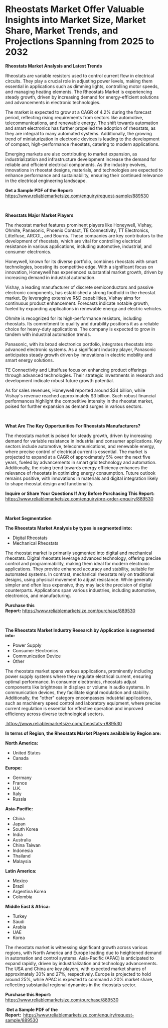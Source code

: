 <p><h1>Rheostats Market Offer Valuable Insights into Market Size, Market Share, Market Trends, and Projections Spanning from 2025 to 2032</h1></p><p><strong>Rheostats Market Analysis and Latest Trends</strong></p>
<p><p>Rheostats are variable resistors used to control current flow in electrical circuits. They play a crucial role in adjusting power levels, making them essential in applications such as dimming lights, controlling motor speeds, and managing heating elements. The Rheostats Market is experiencing steady growth, driven by increasing demand for energy-efficient solutions and advancements in electronic technologies.</p><p>The market is expected to grow at a CAGR of 4.2% during the forecast period, reflecting rising requirements from sectors like automotive, telecommunications, and renewable energy. The shift towards automation and smart electronics has further propelled the adoption of rheostats, as they are integral to many automated systems. Additionally, the growing trend of miniaturization in electronic devices is leading to the development of compact, high-performance rheostats, catering to modern applications.</p><p>Emerging markets are also contributing to market expansion, as industrialization and infrastructure development increase the demand for reliable and efficient electrical components. As the industry evolves, innovations in rheostat designs, materials, and technologies are expected to enhance performance and sustainability, ensuring their continued relevance in the electrical engineering landscape.</p></p>
<p><strong>Get a Sample PDF of the Report:&nbsp;</strong> <a href="https://www.reliablemarketsize.com/enquiry/request-sample/889530?utm_campaign=3219&utm_medium=2&utm_source=Github&utm_content=ia&utm_term=15042025&utm_id=rheostats">https://www.reliablemarketsize.com/enquiry/request-sample/889530</a></p>
<p>&nbsp;</p>
<p><strong>Rheostats Major Market Players</strong></p>
<p><p>The rheostat market features prominent players like Honeywell, Vishay, Ohmite, Panasonic, Phoenix Contact, TE Connectivity, TT Electronics, Littelfuse, ARCOL, and Bourns. These companies are key contributors to the development of rheostats, which are vital for controlling electrical resistance in various applications, including automotive, industrial, and consumer electronics.</p><p>Honeywell, known for its diverse portfolio, combines rheostats with smart technologies, boosting its competitive edge. With a significant focus on innovation, Honeywell has experienced substantial market growth, driven by increasing demand in industrial automation.</p><p>Vishay, a leading manufacturer of discrete semiconductors and passive electronic components, has established a strong foothold in the rheostat market. By leveraging extensive R&D capabilities, Vishay aims for continuous product enhancement. Forecasts indicate notable growth, fueled by expanding applications in renewable energy and electric vehicles.</p><p>Ohmite is recognized for its high-performance resistors, including rheostats. Its commitment to quality and durability positions it as a reliable choice for heavy-duty applications. The company is expected to grow in tandem with industrial automation trends.</p><p>Panasonic, with its broad electronics portfolio, integrates rheostats into advanced electronic systems. As a significant industry player, Panasonic anticipates steady growth driven by innovations in electric mobility and smart energy solutions.</p><p>TE Connectivity and Littelfuse focus on enhancing product offerings through advanced technologies. Their strategic investments in research and development indicate robust future growth potential.</p><p>As for sales revenues, Honeywell reported around $34 billion, while Vishay's revenue reached approximately $3 billion. Such robust financial performances highlight the competitive intensity in the rheostat market, poised for further expansion as demand surges in various sectors.</p></p>
<p>&nbsp;</p>
<p><strong>What Are The Key Opportunities For Rheostats Manufacturers?</strong></p>
<p><p>The rheostats market is poised for steady growth, driven by increasing demand for variable resistance in industrial and consumer applications. Key sectors include automotive, telecommunications, and renewable energy, where precise control of electrical current is essential. The market is projected to expand at a CAGR of approximately 5% over the next five years, fueled by advancements in smart grid technology and automation. Additionally, the rising trend towards energy efficiency enhances the relevance of rheostats in optimizing energy consumption. Future outlook remains positive, with innovations in materials and digital integration likely to shape rheostat design and functionality.</p></p>
<p><strong>Inquire or Share Your Questions If Any Before Purchasing This Report:</strong> <a href="https://www.reliablemarketsize.com/enquiry/pre-order-enquiry/889530?utm_campaign=3219&utm_medium=2&utm_source=Github&utm_content=ia&utm_term=15042025&utm_id=rheostats">https://www.reliablemarketsize.com/enquiry/pre-order-enquiry/889530</a></p>
<p>&nbsp;</p>
<p><strong>Market Segmentation</strong></p>
<p><strong>The Rheostats Market Analysis by types is segmented into:</strong></p>
<p><ul><li>Digital Rheostats</li><li>Mechanical Rheostats</li></ul></p>
<p><p>The rheostat market is primarily segmented into digital and mechanical rheostats. Digital rheostats leverage advanced technology, offering precise control and programmability, making them ideal for modern electronic applications. They provide enhanced accuracy and stability, suitable for automated systems. In contrast, mechanical rheostats rely on traditional designs, using physical movement to adjust resistance. While generally simpler and often less expensive, they may lack the precision of digital counterparts. Applications span various industries, including automotive, electronics, and manufacturing.</p></p>
<p><strong>Purchase this Report:&nbsp;</strong><a href="https://www.reliablemarketsize.com/purchase/889530?utm_campaign=3219&utm_medium=2&utm_source=Github&utm_content=ia&utm_term=15042025&utm_id=rheostats">https://www.reliablemarketsize.com/purchase/889530</a></p>
<p>&nbsp;</p>
<p><strong>The Rheostats Market Industry Research by Application is segmented into:</strong></p>
<p><ul><li>Power Supply</li><li>Consumer Electronics</li><li>Communication Device</li><li>Other</li></ul></p>
<p><p>The rheostats market spans various applications, prominently including power supply systems where they regulate electrical current, ensuring optimal performance. In consumer electronics, rheostats adjust components like brightness in displays or volume in audio systems. In communication devices, they facilitate signal modulation and stability. Additionally, the "other" category encompasses industrial applications, such as machinery speed control and laboratory equipment, where precise current regulation is essential for effective operation and improved efficiency across diverse technological sectors.</p></p>
<p><a href="https://www.reliablemarketsize.com/rheostats-r889530?utm_campaign=3219&utm_medium=2&utm_source=Github&utm_content=ia&utm_term=15042025&utm_id=rheostats">&nbsp;https://www.reliablemarketsize.com/rheostats-r889530</a></p>
<p><strong>In terms of Region, the Rheostats Market Players available by Region are:</strong></p>
<p>
    <p> <strong> North America: </strong>
        <ul>
            <li>United States</li>
            <li>Canada</li>
        </ul>
        </p> 
    <p> <strong> Europe: </strong>
        <ul>
            <li>Germany</li>
            <li>France</li>
            <li>U.K.</li>
            <li>Italy</li>
            <li>Russia</li>
        </ul>
        </p> 
    <p> <strong> Asia-Pacific: </strong>
        <ul>
            <li>China</li>
            <li>Japan</li>
            <li>South Korea</li>
            <li>India</li>
            <li>Australia</li>
            <li>China Taiwan</li>
            <li>Indonesia</li>
            <li>Thailand</li>
            <li>Malaysia</li>
        </ul>
        </p> 
    <p> <strong> Latin America: </strong>
        <ul>
            <li>Mexico</li>
            <li>Brazil</li>
            <li>Argentina Korea</li>
            <li>Colombia</li>
        </ul>
        </p> 
    <p> <strong> Middle East & Africa: </strong>
        <ul>
            <li>Turkey</li>
            <li>Saudi</li>
            <li>Arabia</li>
            <li>UAE</li>
            <li>Korea</li>
        </ul>
    </p>
    </p>
<p><p>The rheostats market is witnessing significant growth across various regions, with North America and Europe leading due to heightened demand in automation and control systems. Asia-Pacific (APAC) is anticipated to expand rapidly, driven by industrialization and technology advancements. The USA and China are key players, with expected market shares of approximately 30% and 27%, respectively. Europe is projected to hold around 25%, while APAC is expected to command a 20% market share, reflecting substantial regional dynamics in the rheostats sector.</p></p>
<p><strong>Purchase this Report: </strong><a href="https://www.reliablemarketsize.com/purchase/889530?utm_campaign=3219&utm_medium=2&utm_source=Github&utm_content=ia&utm_term=15042025&utm_id=rheostats">https://www.reliablemarketsize.com/purchase/889530</a></p>
<p>&nbsp;<strong>Get a Sample PDF of the Report:&nbsp;&nbsp;</strong><a href="https://www.reliablemarketsize.com/enquiry/request-sample/889530?utm_campaign=3219&utm_medium=2&utm_source=Github&utm_content=ia&utm_term=15042025&utm_id=rheostats">https://www.reliablemarketsize.com/enquiry/request-sample/889530</a></p>
<p><strong></strong></p>
<p><p></p><p></p><p></p></p>